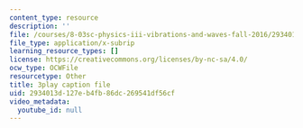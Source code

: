 ```yaml
---
content_type: resource
description: ''
file: /courses/8-03sc-physics-iii-vibrations-and-waves-fall-2016/2934013d127eb4fb86dc269541df56cf_J1uHGy1tRmM.srt
file_type: application/x-subrip
learning_resource_types: []
license: https://creativecommons.org/licenses/by-nc-sa/4.0/
ocw_type: OCWFile
resourcetype: Other
title: 3play caption file
uid: 2934013d-127e-b4fb-86dc-269541df56cf
video_metadata:
  youtube_id: null
---
```

